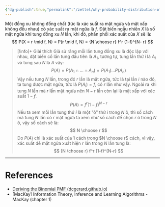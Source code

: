 ```yaml
---
{"dg-publish":true,"permalink":"/zettel/why-probability-distribution-of-coin-is-binomial/","noteIcon":"📝","created":"2024-04-25T17:14:32.132+07:00","updated":"2024-04-25T17:17:04.399+07:00"}
---
```


Một đồng xu không đồng chất (tức là xác suất ra mặt ngửa và mặt xấp không đều nhau) có xác suất ra mặt ngửa là $f$. Đặt biến ngẫu nhiên $X$ là số mặt ngửa khi tung đồng xu $N$ lần, khi đó, phân phối xác suất của $X$ sẽ là:
$$
P(X = r \mid f, N) = P(r \mid f, N) = {N \choose r} f^r (1-f)^{N- r} 
$$
>[!info]+ Giải thích
>Giả sử rằng mỗi lần tung đồng xu là độc lập với nhau, đặt biến cố lần tung đầu tiên là $A_1$, tương tự, tung lần thứ $i$ là $A_i$ và tung sau $N$ là $A$ vậy:
>$$
>P(A) = P(A_{1} \cap \dots \cap A_{n}) = P(A_{1})\dots P(A_{n})
>$$
>Vậy nếu tung $N$ lần, trong đó $r$ lần là mặt ngửa, tức là tại lần $i$ nào đó, ta tung được mặt ngửa, tức là $P(A_i) = f$, có $r$ lần như vậy. Ngoài ra khi tung $N$ lần mà $r$ lần mặt ngửa nên $N-r$ lần còn lại là mặt xấp với xác suất $1-f$. 
>$$
>P(A) = f^r (1-f)^{N-r}
>$$
>Nếu ta xem mỗi lần tung thứ $i$ là một "ô" thứ $i$ trong $N$ ô, thì số cách mà tung $N$ lần có $r$ mặt ngửa ta xem như số cách để chọn $r$ ô trong $N$ ô, vậy số cách sẽ là:
>$$
>N \choose r
>$$
>Do $P(A)$ chỉ là xác suất của 1 cách trong $N \choose r$ cách, vì vậy, xác suất để mặt ngửa xuất hiện $r$ lần trong $N$ lần tung là:
>$$
>{N \choose r} f^r (1-f)^{N-r}
>$$

---
# References

- [Deriving the Binomial PMF (dcgerard.github.io)](https://dcgerard.github.io/stat234/14_binomial_distribution.pdf)
- [MacKay] Information Theory, Inference and Learning Algorithms - MacKay (chapter 1)